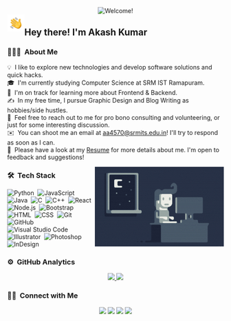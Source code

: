 <div align="center" width="50">
<img src="https://im5.ezgif.com/tmp/ezgif-5-1857ce258ac0.gif" alt="Welcome!" width="300"/>
</div>
<img alt="Night Coding" src="./assets/Hand%20Wave.gif" width='40' align="left"/><h2>Hey there! I'm Akash Kumar</h2>
<!-- ## 👋 &nbsp;Hey there! I'm Akash -->

### 👨🏻‍💻 &nbsp;About Me

💡 &nbsp;I like to explore new technologies and develop software solutions and quick hacks.\
🎓 &nbsp;I'm currently studying Computer Science at SRM IST Ramapuram.\
🌱 &nbsp;I'm on track for learning more about Frontend & Backend.\
✍️ &nbsp;In my free time, I pursue Graphic Design and Blog Writing as hobbies/side hustles.\
💬 &nbsp;Feel free to reach out to me for pro bono consulting and volunteering, or just for some interesting discussion.\
✉️ &nbsp;You can shoot me an email at aa4570@srmits.edu.in! I'll try to respond as soon as I can.\
📄 &nbsp;Please have a look at my [Resume](https://drive.google.com/file/d/1Oz1NuHBVToNJOm1q90Ojbj_0CND6whlD/view?usp=sharing) for more details about me. I'm open to feedback and suggestions!

<img alt="Night Coding" src="https://raw.githubusercontent.com/AVS1508/AVS1508/master/assets/Night-Coding.gif" align="right"/>

### 🛠 &nbsp;Tech Stack

![Python](https://img.shields.io/badge/-Python-05122A?style=flat&logo=python)&nbsp;
![JavaScript](https://img.shields.io/badge/-JavaScript-05122A?style=flat&logo=javascript)&nbsp;
![Java](https://img.shields.io/badge/-Java-05122A?style=flat&logo=Java&logoColor=FFA518)&nbsp;
![C](https://img.shields.io/badge/-C-05122A?style=flat&logo=C&logoColor=A8B9CC)&nbsp;
![C++](https://img.shields.io/badge/-C++-05122A?style=flat&logo=C%2B%2B&logoColor=00599C)&nbsp;
![React](https://img.shields.io/badge/-React-05122A?style=flat&logo=react)&nbsp;
![Node.js](https://img.shields.io/badge/-Node.js-05122A?style=flat&logo=node.js)&nbsp;
![Bootstrap](https://img.shields.io/badge/-Bootstrap-05122A?style=flat&logo=bootstrap&logoColor=563D7C)\
![HTML](https://img.shields.io/badge/-HTML-05122A?style=flat&logo=HTML5)&nbsp;
![CSS](https://img.shields.io/badge/-CSS-05122A?style=flat&logo=CSS3&logoColor=1572B6)&nbsp;
![Git](https://img.shields.io/badge/-Git-05122A?style=flat&logo=git)&nbsp;
![GitHub](https://img.shields.io/badge/-GitHub-05122A?style=flat&logo=github)&nbsp;
![Visual Studio Code](https://img.shields.io/badge/-Visual%20Studio%20Code-05122A?style=flat&logo=visual-studio-code&logoColor=007ACC)&nbsp;
![Illustrator](https://img.shields.io/badge/-Illustrator-05122A?style=flat&logo=adobe-illustrator)&nbsp;
![Photoshop](https://img.shields.io/badge/-Photoshop-05122A?style=flat&logo=adobe-photoshop)&nbsp;
![InDesign](https://img.shields.io/badge/-InDesign-05122A?style=flat&logo=adobe-indesign)

### ⚙️ &nbsp;GitHub Analytics

<p align="center">
<a href="https://github.com/AVS1508">
  <img height="180em" src="https://github-readme-stats-eight-theta.vercel.app/api?username=akashfit2max&show_icons=true&theme=algolia&include_all_commits=true&count_private=true"/>
  <img height="180em" src="https://github-readme-stats-eight-theta.vercel.app/api/top-langs/?username=akashfit2max&layout=compact&langs_count=8&theme=algolia"/>
</a>
</p>

### 🤝🏻 &nbsp;Connect with Me

<p align="center">
<a href="https://akashfit2max.github.io/Pv2/"><img src="https://img.shields.io/badge/-akashkumar.com-3423A6?style=flat&logo=Google-Chrome&logoColor=white"/></a>
<a href="https://www.linkedin.com/in/akash-kumar-sahoo-8b5348188/"><img src="https://img.shields.io/badge/-Akash%20Kumar%20Sahoo-0077B5?style=flat&logo=Linkedin&logoColor=white"/></a>
<a href="mailto:aa4570@srmist.edu.in"><img src="https://img.shields.io/badge/-aa4570@srmist.edu.in-D14836?style=flat&logo=Gmail&logoColor=white"/></a>
<a href="https://www.instagram.com/akash_k.u.m.a.r/"><img src="https://img.shields.io/badge/-@akashkumar__-E4405F?style=flat&logo=Instagram&logoColor=white"/></a>
</p>

